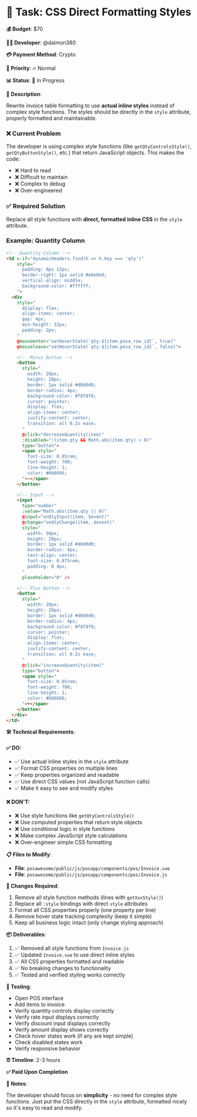 # 🎨 Task: CSS Direct Formatting Styles

**💰 Budget**: $70

**👨‍💻 Developer**: @daimon380

**💳 Payment Method**: Crypto

**🎯 Priority**: 🔥 Normal

**📊 Status**: 🔄 In Progress

**📖 Description**:

Rewrite invoice table formatting to use **actual inline styles** instead of complex style functions. The styles should be directly in the `style` attribute, properly formatted and maintainable.

### ❌ Current Problem

The developer is using complex style functions (like `getQtyControlsStyle()`, `getQtyButtonStyle()`, etc.) that return JavaScript objects. This makes the code:
- ❌ Hard to read
- ❌ Difficult to maintain
- ❌ Complex to debug
- ❌ Over-engineered

### ✅ Required Solution

Replace all style functions with **direct, formatted inline CSS** in the `style` attribute.

### Example: Quantity Column

```html
<!-- Quantity Column -->
<td v-if="dynamicHeaders.find(h => h.key === 'qty')"
    style="
      padding: 8px 12px;
      border-right: 1px solid #e0e0e0;
      vertical-align: middle;
      background-color: #ffffff;
    ">
  <div
    style="
      display: flex;
      align-items: center;
      gap: 4px;
      min-height: 32px;
      padding: 2px;
    "
    @mouseenter="setHoverState(`qty-${item.posa_row_id}`, true)"
    @mouseleave="setHoverState(`qty-${item.posa_row_id}`, false)">

    <!-- Minus Button -->
    <button
      style="
        width: 28px;
        height: 28px;
        border: 1px solid #d0d0d0;
        border-radius: 4px;
        background-color: #f8f8f8;
        cursor: pointer;
        display: flex;
        align-items: center;
        justify-content: center;
        transition: all 0.2s ease;
      "
      @click="decreaseQuantity(item)"
      :disabled="!(item.qty && Math.abs(item.qty) > 0)"
      type="button">
      <span style="
        font-size: 0.85rem;
        font-weight: 700;
        line-height: 1;
        color: #666666;
      ">−</span>
    </button>

    <!-- Input -->
    <input
      type="number"
      :value="Math.abs(item.qty || 0)"
      @input="onQtyInput(item, $event)"
      @change="onQtyChange(item, $event)"
      style="
        width: 50px;
        height: 28px;
        border: 1px solid #d0d0d0;
        border-radius: 4px;
        text-align: center;
        font-size: 0.875rem;
        padding: 0 4px;
      "
      placeholder="0" />

    <!-- Plus Button -->
    <button
      style="
        width: 28px;
        height: 28px;
        border: 1px solid #d0d0d0;
        border-radius: 4px;
        background-color: #f8f8f8;
        cursor: pointer;
        display: flex;
        align-items: center;
        justify-content: center;
        transition: all 0.2s ease;
      "
      @click="increaseQuantity(item)"
      type="button">
      <span style="
        font-size: 0.85rem;
        font-weight: 700;
        line-height: 1;
        color: #666666;
      ">+</span>
    </button>
  </div>
</td>
```

**🛠️ Technical Requirements**:

#### ✅ DO:
- ✅ Use actual inline styles in the `style` attribute
- ✅ Format CSS properties on multiple lines
- ✅ Keep properties organized and readable
- ✅ Use direct CSS values (not JavaScript function calls)
- ✅ Make it easy to see and modify styles

#### ❌ DON'T:
- ❌ Use style functions like `getQtyControlsStyle()`
- ❌ Use computed properties that return style objects
- ❌ Use conditional logic in style functions
- ❌ Make complex JavaScript style calculations
- ❌ Over-engineer simple CSS formatting

**📋 Files to Modify**:

- **File**: `posawesome/public/js/posapp/components/pos/Invoice.vue`
- **File**: `posawesome/public/js/posapp/components/pos/Invoice.js`

**🔧 Changes Required**:
1. Remove all style function methods (lines with `getXxxStyle()`)
2. Replace all `:style` bindings with direct `style` attributes
3. Format all CSS properties properly (one property per line)
4. Remove hover state tracking complexity (keep it simple)
5. Keep all business logic intact (only change styling approach)

**📦 Deliverables**:

1. ✅ Removed all style functions from `Invoice.js`
2. ✅ Updated `Invoice.vue` to use direct inline styles
3. ✅ All CSS properties formatted and readable
4. ✅ No breaking changes to functionality
5. ✅ Tested and verified styling works correctly

**🧪 Testing**:

- Open POS interface
- Add items to invoice
- Verify quantity controls display correctly
- Verify rate input displays correctly
- Verify discount input displays correctly
- Verify amount display shows correctly
- Check hover states work (if any are kept simple)
- Check disabled states work
- Verify responsive behavior

**⏰ Timeline**: 2-3 hours

**✅ Paid Upon Completion**

**📝 Notes**:

The developer should focus on **simplicity** - no need for complex style functions. Just put the CSS directly in the `style` attribute, formatted nicely so it's easy to read and modify.


